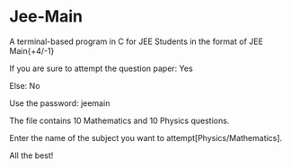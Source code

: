 # Jee-Main

A terminal-based program in C for JEE Students in the format of JEE Main{+4/-1}

If you are sure to attempt the question paper: Yes

Else: No

Use the password: jeemain

The file contains 10 Mathematics and 10 Physics questions.

Enter the name of the subject you want to attempt[Physics/Mathematics].

All the best!
